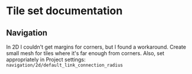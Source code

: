 # Tile set documentation

## Navigation
In 2D I couldn't get margins for corners, but I found a workaround.
Create small mesh for tiles where it's far enough from corners.
Also, set appropriately in Project settings:
`navigation/2d/default_link_connection_radius`